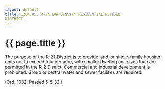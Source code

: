 ```yaml
---
layout: default 
title: 1264.055 R-2A LOW DENSITY RESIDENTIAL REVISED
DISTRICT.
---
```


{{ page.title }}
================

The purpose of the R-2A District is to provide land for single-family
housing units not to exceed four per acre, with smaller dwelling unit
sizes than are permitted in the R-2 District. Commercial and industrial
development is prohibited. Group or central water and sewer facilities
are required.

(Ord. 1032. Passed 5-5-82.)
